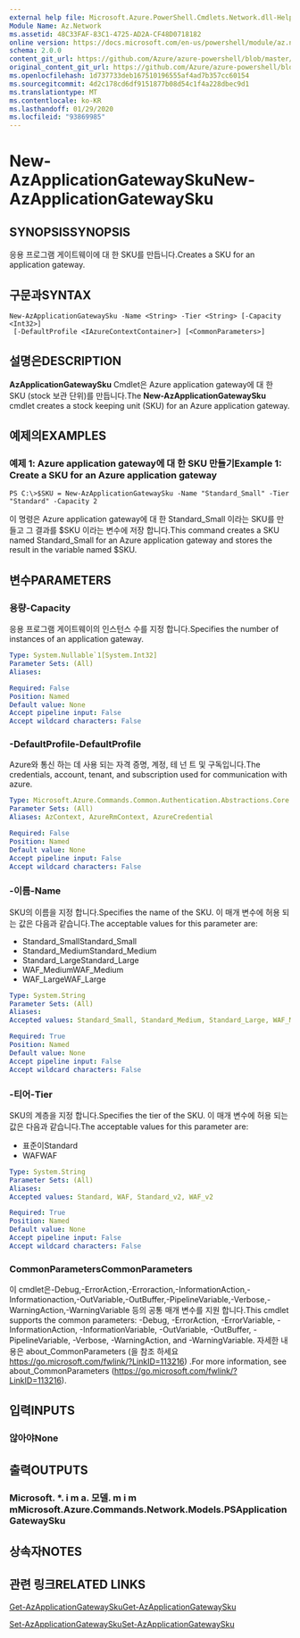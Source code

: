 ```yaml
---
external help file: Microsoft.Azure.PowerShell.Cmdlets.Network.dll-Help.xml
Module Name: Az.Network
ms.assetid: 48C33FAF-83C1-4725-AD2A-CF48D0718182
online version: https://docs.microsoft.com/en-us/powershell/module/az.network/new-azapplicationgatewaysku
schema: 2.0.0
content_git_url: https://github.com/Azure/azure-powershell/blob/master/src/Network/Network/help/New-AzApplicationGatewaySku.md
original_content_git_url: https://github.com/Azure/azure-powershell/blob/master/src/Network/Network/help/New-AzApplicationGatewaySku.md
ms.openlocfilehash: 1d737733deb167510196555af4ad7b357cc60154
ms.sourcegitcommit: 4d2c178cd6df9151877b08d54c1f4a228dbec9d1
ms.translationtype: MT
ms.contentlocale: ko-KR
ms.lasthandoff: 01/29/2020
ms.locfileid: "93869985"
---
```

# <span data-ttu-id="2810c-101">New-AzApplicationGatewaySku</span><span class="sxs-lookup"><span data-stu-id="2810c-101">New-AzApplicationGatewaySku</span></span>

## <span data-ttu-id="2810c-102">SYNOPSIS</span><span class="sxs-lookup"><span data-stu-id="2810c-102">SYNOPSIS</span></span>
<span data-ttu-id="2810c-103">응용 프로그램 게이트웨이에 대 한 SKU를 만듭니다.</span><span class="sxs-lookup"><span data-stu-id="2810c-103">Creates a SKU for an application gateway.</span></span>

## <span data-ttu-id="2810c-104">구문과</span><span class="sxs-lookup"><span data-stu-id="2810c-104">SYNTAX</span></span>

```
New-AzApplicationGatewaySku -Name <String> -Tier <String> [-Capacity <Int32>]
 [-DefaultProfile <IAzureContextContainer>] [<CommonParameters>]
```

## <span data-ttu-id="2810c-105">설명은</span><span class="sxs-lookup"><span data-stu-id="2810c-105">DESCRIPTION</span></span>
<span data-ttu-id="2810c-106">**AzApplicationGatewaySku** Cmdlet은 Azure application gateway에 대 한 SKU (stock 보관 단위)를 만듭니다.</span><span class="sxs-lookup"><span data-stu-id="2810c-106">The **New-AzApplicationGatewaySku** cmdlet creates a stock keeping unit (SKU) for an Azure application gateway.</span></span>

## <span data-ttu-id="2810c-107">예제의</span><span class="sxs-lookup"><span data-stu-id="2810c-107">EXAMPLES</span></span>

### <span data-ttu-id="2810c-108">예제 1: Azure application gateway에 대 한 SKU 만들기</span><span class="sxs-lookup"><span data-stu-id="2810c-108">Example 1: Create a SKU for an Azure application gateway</span></span>
```
PS C:\>$SKU = New-AzApplicationGatewaySku -Name "Standard_Small" -Tier "Standard" -Capacity 2
```

<span data-ttu-id="2810c-109">이 명령은 Azure application gateway에 대 한 Standard_Small 이라는 SKU를 만들고 그 결과를 $SKU 이라는 변수에 저장 합니다.</span><span class="sxs-lookup"><span data-stu-id="2810c-109">This command creates a SKU named Standard_Small for an Azure application gateway and stores the result in the variable named $SKU.</span></span>

## <span data-ttu-id="2810c-110">변수</span><span class="sxs-lookup"><span data-stu-id="2810c-110">PARAMETERS</span></span>

### <span data-ttu-id="2810c-111">용량</span><span class="sxs-lookup"><span data-stu-id="2810c-111">-Capacity</span></span>
<span data-ttu-id="2810c-112">응용 프로그램 게이트웨이의 인스턴스 수를 지정 합니다.</span><span class="sxs-lookup"><span data-stu-id="2810c-112">Specifies the number of instances of an application gateway.</span></span>

```yaml
Type: System.Nullable`1[System.Int32]
Parameter Sets: (All)
Aliases:

Required: False
Position: Named
Default value: None
Accept pipeline input: False
Accept wildcard characters: False
```

### <span data-ttu-id="2810c-113">-DefaultProfile</span><span class="sxs-lookup"><span data-stu-id="2810c-113">-DefaultProfile</span></span>
<span data-ttu-id="2810c-114">Azure와 통신 하는 데 사용 되는 자격 증명, 계정, 테 넌 트 및 구독입니다.</span><span class="sxs-lookup"><span data-stu-id="2810c-114">The credentials, account, tenant, and subscription used for communication with azure.</span></span>

```yaml
Type: Microsoft.Azure.Commands.Common.Authentication.Abstractions.Core.IAzureContextContainer
Parameter Sets: (All)
Aliases: AzContext, AzureRmContext, AzureCredential

Required: False
Position: Named
Default value: None
Accept pipeline input: False
Accept wildcard characters: False
```

### <span data-ttu-id="2810c-115">-이름</span><span class="sxs-lookup"><span data-stu-id="2810c-115">-Name</span></span>
<span data-ttu-id="2810c-116">SKU의 이름을 지정 합니다.</span><span class="sxs-lookup"><span data-stu-id="2810c-116">Specifies the name of the SKU.</span></span>
<span data-ttu-id="2810c-117">이 매개 변수에 허용 되는 값은 다음과 같습니다.</span><span class="sxs-lookup"><span data-stu-id="2810c-117">The acceptable values for this parameter are:</span></span>
- <span data-ttu-id="2810c-118">Standard_Small</span><span class="sxs-lookup"><span data-stu-id="2810c-118">Standard_Small</span></span>
- <span data-ttu-id="2810c-119">Standard_Medium</span><span class="sxs-lookup"><span data-stu-id="2810c-119">Standard_Medium</span></span>
- <span data-ttu-id="2810c-120">Standard_Large</span><span class="sxs-lookup"><span data-stu-id="2810c-120">Standard_Large</span></span>
- <span data-ttu-id="2810c-121">WAF_Medium</span><span class="sxs-lookup"><span data-stu-id="2810c-121">WAF_Medium</span></span>
- <span data-ttu-id="2810c-122">WAF_Large</span><span class="sxs-lookup"><span data-stu-id="2810c-122">WAF_Large</span></span>

```yaml
Type: System.String
Parameter Sets: (All)
Aliases:
Accepted values: Standard_Small, Standard_Medium, Standard_Large, WAF_Medium, WAF_Large, Standard_v2, WAF_v2

Required: True
Position: Named
Default value: None
Accept pipeline input: False
Accept wildcard characters: False
```

### <span data-ttu-id="2810c-123">-티어</span><span class="sxs-lookup"><span data-stu-id="2810c-123">-Tier</span></span>
<span data-ttu-id="2810c-124">SKU의 계층을 지정 합니다.</span><span class="sxs-lookup"><span data-stu-id="2810c-124">Specifies the tier of the SKU.</span></span>
<span data-ttu-id="2810c-125">이 매개 변수에 허용 되는 값은 다음과 같습니다.</span><span class="sxs-lookup"><span data-stu-id="2810c-125">The acceptable values for this parameter are:</span></span>
- <span data-ttu-id="2810c-126">표준이</span><span class="sxs-lookup"><span data-stu-id="2810c-126">Standard</span></span>
- <span data-ttu-id="2810c-127">WAF</span><span class="sxs-lookup"><span data-stu-id="2810c-127">WAF</span></span>

```yaml
Type: System.String
Parameter Sets: (All)
Aliases:
Accepted values: Standard, WAF, Standard_v2, WAF_v2

Required: True
Position: Named
Default value: None
Accept pipeline input: False
Accept wildcard characters: False
```

### <span data-ttu-id="2810c-128">CommonParameters</span><span class="sxs-lookup"><span data-stu-id="2810c-128">CommonParameters</span></span>
<span data-ttu-id="2810c-129">이 cmdlet은-Debug,-ErrorAction,-Erroraction,-InformationAction,-Informationaction,-OutVariable,-OutBuffer,-PipelineVariable,-Verbose,-WarningAction,-WarningVariable 등의 공통 매개 변수를 지원 합니다.</span><span class="sxs-lookup"><span data-stu-id="2810c-129">This cmdlet supports the common parameters: -Debug, -ErrorAction, -ErrorVariable, -InformationAction, -InformationVariable, -OutVariable, -OutBuffer, -PipelineVariable, -Verbose, -WarningAction, and -WarningVariable.</span></span> <span data-ttu-id="2810c-130">자세한 내용은 about_CommonParameters (을 참조 하세요 https://go.microsoft.com/fwlink/?LinkID=113216) .</span><span class="sxs-lookup"><span data-stu-id="2810c-130">For more information, see about_CommonParameters (https://go.microsoft.com/fwlink/?LinkID=113216).</span></span>

## <span data-ttu-id="2810c-131">입력</span><span class="sxs-lookup"><span data-stu-id="2810c-131">INPUTS</span></span>

### <span data-ttu-id="2810c-132">않아야</span><span class="sxs-lookup"><span data-stu-id="2810c-132">None</span></span>

## <span data-ttu-id="2810c-133">출력</span><span class="sxs-lookup"><span data-stu-id="2810c-133">OUTPUTS</span></span>

### <span data-ttu-id="2810c-134">Microsoft. \*. i m a. 모델. m i m m</span><span class="sxs-lookup"><span data-stu-id="2810c-134">Microsoft.Azure.Commands.Network.Models.PSApplicationGatewaySku</span></span>

## <span data-ttu-id="2810c-135">상속자</span><span class="sxs-lookup"><span data-stu-id="2810c-135">NOTES</span></span>

## <span data-ttu-id="2810c-136">관련 링크</span><span class="sxs-lookup"><span data-stu-id="2810c-136">RELATED LINKS</span></span>

[<span data-ttu-id="2810c-137">Get-AzApplicationGatewaySku</span><span class="sxs-lookup"><span data-stu-id="2810c-137">Get-AzApplicationGatewaySku</span></span>](./Get-AzApplicationGatewaySku.md)

[<span data-ttu-id="2810c-138">Set-AzApplicationGatewaySku</span><span class="sxs-lookup"><span data-stu-id="2810c-138">Set-AzApplicationGatewaySku</span></span>](./Set-AzApplicationGatewaySku.md)


